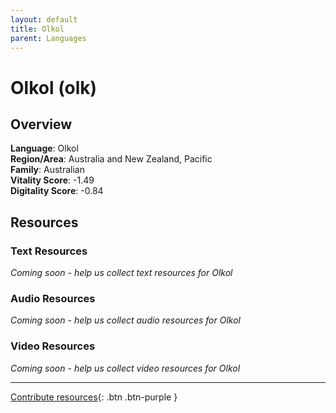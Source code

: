 ```yaml
---
layout: default
title: Olkol
parent: Languages
---
```


# Olkol (olk)

## Overview

**Language**: Olkol  
**Region/Area**: Australia and New Zealand, Pacific  
**Family**: Australian  
**Vitality Score**: -1.49  
**Digitality Score**: -0.84  

## Resources

### Text Resources
*Coming soon - help us collect text resources for Olkol*

### Audio Resources
*Coming soon - help us collect audio resources for Olkol*

### Video Resources
*Coming soon - help us collect video resources for Olkol*

---

[Contribute resources](https://fairtrain.github.io/){: .btn .btn-purple }
